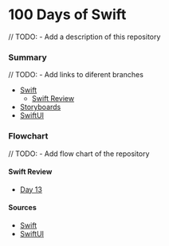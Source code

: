 # 100 Days of Swift

// TODO: - Add a description of this repository

### Summary

// TODO: - Add links to diferent branches

* [Swift]()
	* [Swift Review](#swift-review)
* [Storyboards]()
* [SwiftUI]()

### Flowchart

// TODO: - Add flow chart of the repository

#### Swift Review

* [Day 13](https://www.hackingwithswift.com/100/swiftui/13)

#### Sources

* [Swift](https://www.hackingwithswift.com/100)
* [SwiftUI](https://www.hackingwithswift.com/100/swiftui)
